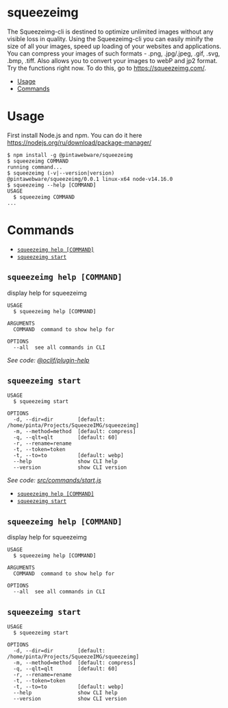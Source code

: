 squeezeimg
==========
The Squeezeimg-cli is destined to optimize unlimited images without any visible loss in quality.
Using the Squeezeimg-cli you can easily minify the size of all your images, speed up loading of your websites and applications.
You can compress your images of such formats - .png, .jpg/.jpeg, .gif, .svg, .bmp, .tiff.
Also allows you to convert your images to webP and jp2 format.
Try the functions right now. To do this, go to https://squeezeimg.com/.



<!-- toc -->
* [Usage](#usage)
* [Commands](#commands)
<!-- tocstop -->
# Usage
<!-- usage -->
First install Node.js and npm. You can do it here https://nodejs.org/ru/download/package-manager/
```sh-session
$ npm install -g @pintawebware/squeezeimg
$ squeezeimg COMMAND
running command...
$ squeezeimg (-v|--version|version)
@pintawebware/squeezeimg/0.0.1 linux-x64 node-v14.16.0
$ squeezeimg --help [COMMAND]
USAGE
  $ squeezeimg COMMAND
...
```
<!-- usagestop -->
# Commands
<!-- commands -->
* [`squeezeimg help [COMMAND]`](#squeezeimg-help-command)
* [`squeezeimg start`](#squeezeimg-start)

## `squeezeimg help [COMMAND]`

display help for squeezeimg

```
USAGE
  $ squeezeimg help [COMMAND]

ARGUMENTS
  COMMAND  command to show help for

OPTIONS
  --all  see all commands in CLI
```

_See code: [@oclif/plugin-help](https://github.com/oclif/plugin-help/blob/v3.2.2/src/commands/help.ts)_

## `squeezeimg start`

```
USAGE
  $ squeezeimg start

OPTIONS
  -d, --dir=dir        [default: /home/pinta/Projects/SqueezeIMG/squeezeimg]
  -m, --method=method  [default: compress]
  -q, --qlt=qlt        [default: 60]
  -r, --rename=rename
  -t, --token=token
  -t, --to=to          [default: webp]
  --help               show CLI help
  --version            show CLI version
```

_See code: [src/commands/start.js](https://github.com/SqueezeIMG/squeezeimg/blob/v0.0.1/src/commands/start.js)_
<!-- commandsstop -->
* [`squeezeimg help [COMMAND]`](#squeezeimg-help-command)
* [`squeezeimg start`](#squeezeimg-start)

## `squeezeimg help [COMMAND]`

display help for squeezeimg

```
USAGE
  $ squeezeimg help [COMMAND]

ARGUMENTS
  COMMAND  command to show help for

OPTIONS
  --all  see all commands in CLI
```

## `squeezeimg start`

```
USAGE
  $ squeezeimg start

OPTIONS
  -d, --dir=dir        [default: /home/pinta/Projects/SqueezeIMG/squeezeimg]
  -m, --method=method  [default: compress]
  -q, --qlt=qlt        [default: 60]
  -r, --rename=rename
  -t, --token=token
  -t, --to=to          [default: webp]
  --help               show CLI help
  --version            show CLI version
```
